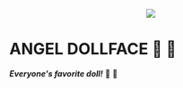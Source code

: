 <p align="center">
 <img src="https://angeldollface.art/assets/images/banner.png"/>
</p>

# ANGEL DOLLFACE :dolls: :ribbon:

***Everyone's favorite doll!*** :dolls: :ribbon:
